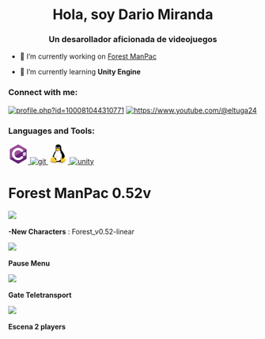 <h1 align="center">Hola, soy Dario Miranda</h1>
<h3 align="center">Un desarollador aficionada de videojuegos</h3>

- 🔭 I’m currently working on [Forest ManPac](https://github.com/vicotux1/ManPac)

- 🌱 I’m currently learning **Unity Engine**

<h3 align="left">Connect with me:</h3>
<p align="left">
<a href="https://fb.com/profile.php?id=100081044310771" target="blank"><img align="center" src="https://raw.githubusercontent.com/rahuldkjain/github-profile-readme-generator/master/src/images/icons/Social/facebook.svg" alt="profile.php?id=100081044310771" height="30" width="40" /></a>
<a href="https://www.youtube.com/c/https://www.youtube.com/@eltuga24" target="blank"><img align="center" src="https://raw.githubusercontent.com/rahuldkjain/github-profile-readme-generator/master/src/images/icons/Social/youtube.svg" alt="https://www.youtube.com/@eltuga24" height="30" width="40" /></a>
</p>

<h3 align="left">Languages and Tools:</h3>
<p align="left"> <a href="https://www.w3schools.com/cs/" target="_blank" rel="noreferrer"> <img src="https://raw.githubusercontent.com/devicons/devicon/master/icons/csharp/csharp-original.svg" alt="csharp" width="40" height="40"/> </a> <a href="https://git-scm.com/" target="_blank" rel="noreferrer"> <img src="https://www.vectorlogo.zone/logos/git-scm/git-scm-icon.svg" alt="git" width="40" height="40"/> </a> <a href="https://www.linux.org/" target="_blank" rel="noreferrer"> <img src="https://raw.githubusercontent.com/devicons/devicon/master/icons/linux/linux-original.svg" alt="linux" width="40" height="40"/> </a> <a href="https://unity.com/" target="_blank" rel="noreferrer"> <img src="https://www.vectorlogo.zone/logos/unity3d/unity3d-icon.svg" alt="unity" width="40" height="40"/> </a> </p>

# Forest ManPac 0.52v

![](https://github.com/vicotux1/ManPac/blob/5e02f03d863b089b1b69c83d6962febf196cdd6b/Capturas/characters.PNG)

**-New Characters** : Forest_v0.52-linear

![](https://github.com/vicotux1/ManPac/blob/f63f6e9ced3b75f3fc0e0a37599c17dbb1a18496/Capturas/PauseMenu.PNG)

**Pause Menu**

![](https://github.com/vicotux1/ManPac/blob/f63f6e9ced3b75f3fc0e0a37599c17dbb1a18496/Capturas/04.PNG)

**Gate Teletransport**

![](https://github.com/vicotux1/ManPac/blob/ee05925b37104ec525b355afbf450fc4d7b28074/Capturas/Captura2Players.PNG)

**Escena 2 players**



